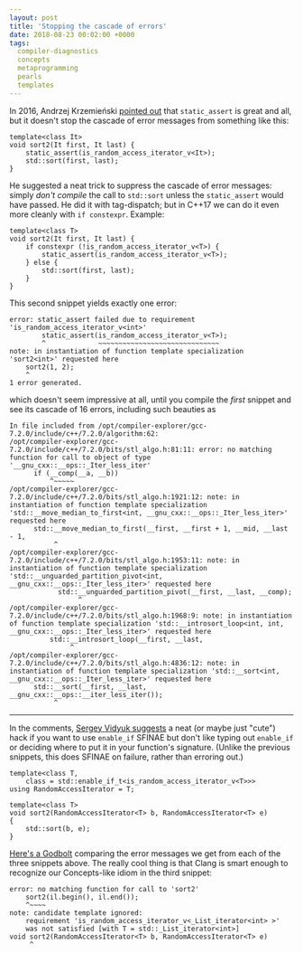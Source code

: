 ```yaml
---
layout: post
title: 'Stopping the cascade of errors'
date: 2018-08-23 00:02:00 +0000
tags:
  compiler-diagnostics
  concepts
  metaprogramming
  pearls
  templates
---
```


In 2016, Andrzej Krzemieński
[pointed out](https://akrzemi1.wordpress.com/2016/03/21/concepts-without-concepts/) that
`static_assert` is great and all, but it doesn't stop the cascade of error messages
from something like this:

    template<class It>
    void sort2(It first, It last) {
        static_assert(is_random_access_iterator_v<It>);
        std::sort(first, last);
    }

He suggested a neat trick to suppress the cascade of error messages: simply
*don't compile* the call to `std::sort` unless the `static_assert` would have
passed. He did it with tag-dispatch; but in C++17 we can do it even more cleanly
with `if constexpr`. Example:

    template<class T>
    void sort2(It first, It last) {
        if constexpr (!is_random_access_iterator_v<T>) {
            static_assert(is_random_access_iterator_v<T>);
        } else {
            std::sort(first, last);
        }
    }

This second snippet yields exactly one error:

    error: static_assert failed due to requirement
    'is_random_access_iterator_v<int>'
            static_assert(is_random_access_iterator_v<T>);
            ^             ~~~~~~~~~~~~~~~~~~~~~~~~~~~~~~
    note: in instantiation of function template specialization
    'sort2<int>' requested here
        sort2(1, 2);
        ^
    1 error generated.

which doesn't seem impressive at all, until you compile the *first* snippet
and see its cascade of 16 errors, including such beauties as

    In file included from /opt/compiler-explorer/gcc-7.2.0/include/c++/7.2.0/algorithm:62:
    /opt/compiler-explorer/gcc-7.2.0/include/c++/7.2.0/bits/stl_algo.h:81:11: error: no matching function for call to object of type '__gnu_cxx::__ops::_Iter_less_iter'
          if (__comp(__a, __b))
              ^~~~~~
    /opt/compiler-explorer/gcc-7.2.0/include/c++/7.2.0/bits/stl_algo.h:1921:12: note: in instantiation of function template specialization 'std::__move_median_to_first<int, __gnu_cxx::__ops::_Iter_less_iter>' requested here
          std::__move_median_to_first(__first, __first + 1, __mid, __last - 1,
               ^
    /opt/compiler-explorer/gcc-7.2.0/include/c++/7.2.0/bits/stl_algo.h:1953:11: note: in instantiation of function template specialization 'std::__unguarded_partition_pivot<int, __gnu_cxx::__ops::_Iter_less_iter>' requested here
                std::__unguarded_partition_pivot(__first, __last, __comp);
                     ^
    /opt/compiler-explorer/gcc-7.2.0/include/c++/7.2.0/bits/stl_algo.h:1968:9: note: in instantiation of function template specialization 'std::__introsort_loop<int, int, __gnu_cxx::__ops::_Iter_less_iter>' requested here
              std::__introsort_loop(__first, __last,
                   ^
    /opt/compiler-explorer/gcc-7.2.0/include/c++/7.2.0/bits/stl_algo.h:4836:12: note: in instantiation of function template specialization 'std::__sort<int, __gnu_cxx::__ops::_Iter_less_iter>' requested here
          std::__sort(__first, __last, __gnu_cxx::__ops::__iter_less_iter());
               ^

----

In the comments, [Sergey Vidyuk suggests](https://akrzemi1.wordpress.com/2016/03/21/concepts-without-concepts/#comment-4798)
a neat (or maybe just "cute") hack if you want to use `enable_if` SFINAE
but don't like typing out `enable_if` or deciding where to put it in
your function's signature.  (Unlike the previous snippets, this does SFINAE
on failure, rather than erroring out.)

    template<class T,
        class = std::enable_if_t<is_random_access_iterator_v<T>>>
    using RandomAccessIterator = T;

    template<class T>
    void sort2(RandomAccessIterator<T> b, RandomAccessIterator<T> e)
    {
        std::sort(b, e);
    }

[Here's a Godbolt](https://godbolt.org/z/7piE-_)
comparing the error messages we get from each of the three snippets above.
The really cool thing is that Clang is smart enough to recognize our
Concepts-like idiom in the third snippet:

    error: no matching function for call to 'sort2'
        sort2(il.begin(), il.end());
        ^~~~~
    note: candidate template ignored:
        requirement 'is_random_access_iterator_v<_List_iterator<int> >'
        was not satisfied [with T = std::_List_iterator<int>]
    void sort2(RandomAccessIterator<T> b, RandomAccessIterator<T> e)
         ^
